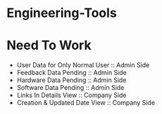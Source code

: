 # Engineering-Tools


# Need To Work

- User Data for Only Normal User :: Admin Side
- Feedback Data Pending :: Admin Side
- Hardware Data Pending :: Admin Side
- Software Data Pending :: Admin Side
- Links In Details View :: Company Side
- Creation & Updated Date View :: Company Side